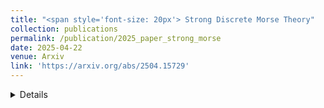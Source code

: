 ```yaml
---
title: "<span style='font-size: 20px'> Strong Discrete Morse Theory"
collection: publications
permalink: /publication/2025_paper_strong_morse
date: 2025-04-22
venue: Arxiv
link: 'https://arxiv.org/abs/2504.15729'
---
```

<details>
<p style="font-size:11pt; font-style:italic"> 
The purpose of this work is to develop a version of Forman's discrete Morse theory for simplicial complexes, based on internal strong collapses. Classical discrete Morse theory can be viewed as a generalization of Whitehead's collapses, where each Morse function on a simplicial complex K defines a sequence of elementary internal collapses. This reduction guarantees the existence of a CW-complex that is homotopy equivalent to K, with cells corresponding to the critical simplices of the Morse function. However, this approach lacks an explicit combinatorial description of the attaching maps, which limits the reconstruction of the homotopy type of K. By restricting discrete Morse functions to those induced by total orders on the vertices, we develop a strong discrete Morse theory, generalizing the strong collapses introduced by Barmak and Minian. We show that, in this setting, the resulting reduced CW-complex is regular, enabling us to recover its homotopy type combinatorially. We also provide an algorithm to compute this reduction and apply it to obtain efficient structures for complexes in the library of triangulations by Benedetti and Lutz.
</p>
</details>
